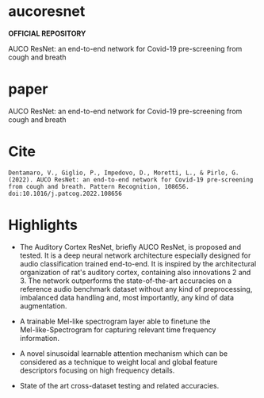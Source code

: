 

  
# aucoresnet

**OFFICIAL REPOSITORY**

AUCO ResNet: an end-to-end network for Covid-19 pre-screening from cough and breath


# paper
AUCO ResNet: an end-to-end network for Covid-19 pre-screening from cough and breath

# Cite

    Dentamaro, V., Giglio, P., Impedovo, D., Moretti, L., & Pirlo, G. (2022). AUCO ResNet: an end-to-end network for Covid-19 pre-screening from cough and breath. Pattern Recognition, 108656. doi:10.1016/j.patcog.2022.108656

# Highlights

 -  The Auditory Cortex ResNet, briefly AUCO ResNet, is proposed and
   tested. It is a deep neural network architecture especially designed
   for audio classification trained end-to-end. It is inspired by the
   architectural organization of rat's auditory cortex, containing also
   innovations 2 and 3. The network outperforms the state-of-the-art
   accuracies on a reference audio benchmark dataset without any kind of
   preprocessing, imbalanced data handling and, most importantly, any
   kind of data augmentation.
   
   
 - A trainable Mel-like spectrogram layer able to finetune the   
   Mel-like-Spectrogram for capturing relevant time frequency   
   information.


 - A novel sinusoidal learnable attention mechanism which can be   
   considered as a technique to weight local and global feature   
   descriptors focusing on high frequency details.


 - State of the art cross-dataset testing and related accuracies.

